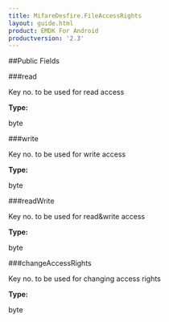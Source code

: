 ```yaml
---
title: MifareDesfire.FileAccessRights
layout: guide.html
product: EMDK For Android
productversion: '2.3'
---
```




##Public Fields

###read

Key no. to be used for read access

**Type:**

byte

###write

Key no. to be used for write access

**Type:**

byte

###readWrite

Key no. to be used for read&write access

**Type:**

byte

###changeAccessRights

Key no. to be used for changing access rights

**Type:**

byte













